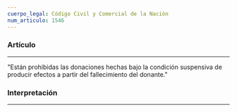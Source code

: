 ```yaml
---
cuerpo_legal: Código Civil y Comercial de la Nación
num_articulo: 1546
---
```


### Artículo
---
"Están prohibidas las donaciones hechas bajo la condición suspensiva de producir efectos a partir del fallecimiento del donante."

### Interpretación
---
